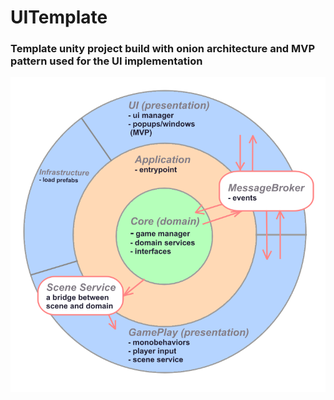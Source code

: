
# UITemplate

### Template unity project build with onion architecture and MVP pattern used for the UI implementation

![Onion architecture](/Assets/_Project/Images/readme/onion.png)

